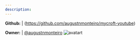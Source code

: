```yaml
---
description: 
---
```



**Github:** | (https://github.com/augustnmonteiro/mycroft-youtube)

**Owner:** | [@augustnmonteiro](https://github.com/augustnmonteiro) ![avatart](https://avatars2.githubusercontent.com/u/4174705?v=4)

